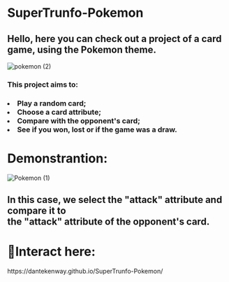 # SuperTrunfo-Pokemon
<h2>
Hello, here you can check out a project of a card game, using the Pokemon theme.</h2>



![pokemon (2)](https://user-images.githubusercontent.com/98707071/160222564-1d5ecb51-8700-4aaa-8c4f-aa74ff881ee9.png)
<h3>This project aims to:</h3>
<h3><li>Play a random card;</li>
<li>Choose a card attribute;</li>
<li>Compare with the opponent's card;</li>
<li>See if you won, lost or if the game was a draw.</li></h3>

<h1>Demonstrantion:</h1>

![Pokemon (1)](https://user-images.githubusercontent.com/98707071/160252505-70bcf6cd-07e6-4650-992c-094726694ddf.gif)
<h2> In this case, we select the "attack" attribute and compare it to</br> the "attack" attribute of the opponent's card.</h2> 
<h1>🚀Interact here:</h1>
https://dantekenway.github.io/SuperTrunfo-Pokemon/

